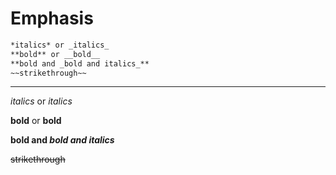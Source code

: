 # Emphasis

```markdown
*italics* or _italics_
**bold** or __bold__
**bold and _bold and italics_**
~~strikethrough~~
```

---

*italics* or _italics_

**bold** or __bold__

**bold and _bold and italics_**

~~strikethrough~~